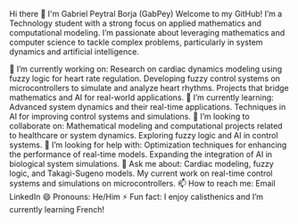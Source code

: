 Hi there 👋 I'm Gabriel Peytral Borja (GabPey)
Welcome to my GitHub! I’m a Technology student with a strong focus on applied mathematics and computational modeling. I’m passionate about leveraging mathematics and computer science to tackle complex problems, particularly in system dynamics and artificial intelligence.

🔭 I’m currently working on:
Research on cardiac dynamics modeling using fuzzy logic for heart rate regulation.
Developing fuzzy control systems on microcontrollers to simulate and analyze heart rhythms.
Projects that bridge mathematics and AI for real-world applications.
🌱 I’m currently learning:
Advanced system dynamics and their real-time applications.
Techniques in AI for improving control systems and simulations.
👯 I’m looking to collaborate on:
Mathematical modeling and computational projects related to healthcare or system dynamics.
Exploring fuzzy logic and AI in control systems.
🤔 I’m looking for help with:
Optimization techniques for enhancing the performance of real-time models.
Expanding the integration of AI in biological system simulations.
💬 Ask me about:
Cardiac modeling, fuzzy logic, and Takagi-Sugeno models.
My current work on real-time control systems and simulations on microcontrollers.
📫 How to reach me:
Email
LinkedIn
😄 Pronouns:
He/Him
⚡ Fun fact:
I enjoy calisthenics and I’m currently learning French!
